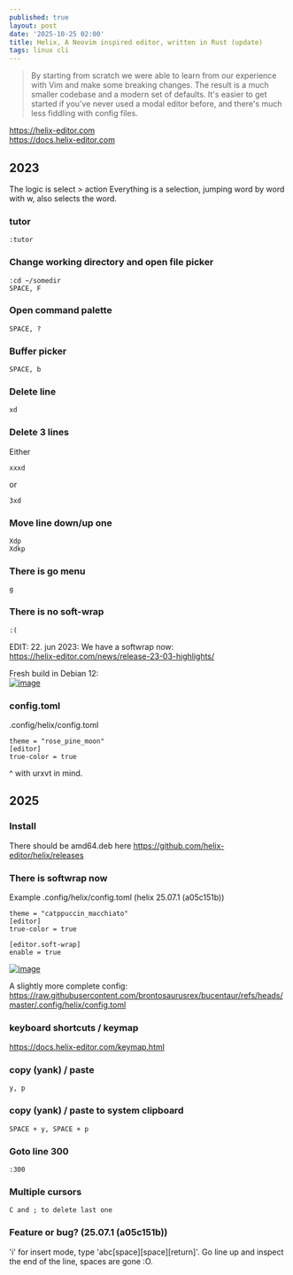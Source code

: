 ```yaml
---
published: true
layout: post
date: '2025-10-25 02:00'
title: Helix, A Neovim inspired editor, written in Rust (update)
tags: linux cli 
---
```

> By starting from scratch we were able to learn from our experience with Vim and make some breaking changes. The result is a much smaller codebase and a modern set of defaults. It's easier to get started if you've never used a modal editor before, and there's much less fiddling with config files.

<https://helix-editor.com>  
<https://docs.helix-editor.com> 
        
## 2023

The logic is select > action
Everything is a selection, jumping word by word with w, also selects the word.

### tutor

    :tutor

### Change working directory and open file picker

    :cd ~/somedir
    SPACE, F

### Open command palette

    SPACE, ?
        
### Buffer picker

    SPACE, b
        
### Delete line

    xd

### Delete 3 lines

Either

    xxxd

or

    3xd    
        
### Move line down/up one
    
    Xdp
    Xdkp
        
### There is go menu

    g

### There is no soft-wrap

    :(

EDIT: 22. jun 2023: We have a softwrap now:  
<https://helix-editor.com/news/release-23-03-highlights/>

Fresh build in Debian 12:  
[![image](https://thumbs2.imgbox.com/bf/9e/dMxuohkm_t.png)](https://images2.imgbox.com/bf/9e/dMxuohkm_o.png)

### config.toml

.config/helix/config.toml

    theme = "rose_pine_moon"
    [editor]
    true-color = true

^ with urxvt in mind.

## 2025

### Install

There should be amd64.deb here
<https://github.com/helix-editor/helix/releases>

### There is softwrap now

Example .config/helix/config.toml (helix 25.07.1 (a05c151b))

    theme = "catppuccin_macchiato"
    [editor]
    true-color = true

    [editor.soft-wrap]
    enable = true

[![image](https://thumbs2.imgbox.com/12/d2/SXFq4L7f_t.png)](https://images2.imgbox.com/12/d2/SXFq4L7f_o.png)

A slightly more complete config:  
<https://raw.githubusercontent.com/brontosaurusrex/bucentaur/refs/heads/master/.config/helix/config.toml>

### keyboard shortcuts / keymap

<https://docs.helix-editor.com/keymap.html>

### copy (yank) / paste

    y, p

### copy (yank) / paste to system clipboard

    SPACE + y, SPACE + p

### Goto line 300

    :300

### Multiple cursors

    C and ; to delete last one 

### Feature or bug? (25.07.1 (a05c151b))

'i' for insert mode, type 'abc[space][space][return]'.
Go line up and inspect the end of the line, spaces are gone :O.   
